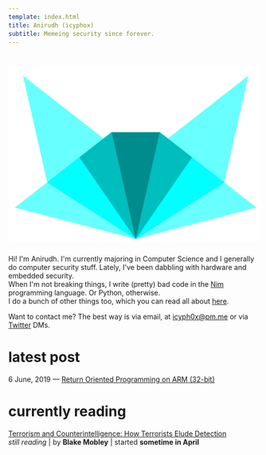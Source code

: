```yaml
---
template: index.html
title: Anirudh (icyphox)
subtitle: Memeing security since forever.
---
```


<h1 align=center>
    <img src=/static/icynobg.svg class=logo>
</h1>

Hi! I'm Anirudh. I'm currently majoring in Computer Science and 
I generally do computer security stuff. Lately, I've been dabbling
with hardware and embedded security.  
When I'm not breaking things, I write (pretty) bad code in the [Nim](https://nim-lang.org)
programming language. Or Python, otherwise.  
I do a bunch of other things too, which you can read all about [here](/about).

Want to contact me? The best way is via email, at [icyph0x@pm.me](mailto:icyph0x@pm.me)
or via [Twitter](https://twitter.com/icyphox) DMs.

# latest post

6 June, 2019 — [Return Oriented Programming on ARM (32-bit)](/blog/rop-on-arm)

# currently reading

[Terrorism and Counterintelligence: How Terrorists Elude Detection](https://www.amazon.com/Terrorism-Counterintelligence-Terrorist-Detection-Irregular/dp/0231158769)  
*still reading* | by **Blake Mobley** | started **sometime in April**
